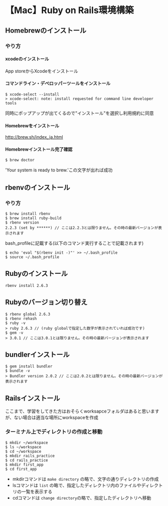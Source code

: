 # 【Mac】Ruby on Rails環境構築

## Homebrewのインストール

### やり方
#### xcodeのインストール
App storeからXcodeをインストール

#### コマンドライン・デベロッパーツールをインストール

```:ターミナル
$ xcode-select --install
> xcode-select: note: install requested for command line developer tools
```
同時にポップアップが出てくるので"インストール"を選択し利用規約に同意

#### Homebrewをインストール
http://brew.sh/index_ja.html

#### Homebrewインストール完了確認

```:ターミナル
$ brew doctor
```
'Your system is ready to brew.'この文字が出れば成功


## rbenvのインストール
### やり方
```:ターミナル
$ brew install rbenv
$ brew install ruby-build
$ rbenv version
2.2.3 (set by ******) // ここは2.2.3とは限りません。その時の最新バージョンが表示されます
```

bash_profileに記載する(以下のコマンド実行することで記載されます)
```:ターミナル
$ echo 'eval "$(rbenv init -)"' >> ~/.bash_profile
$ source ~/.bash_profile
```

## Rubyのインストール
```:ターミナル
rbenv install 2.6.3
```

## Rubyのバージョン切り替え
```:ターミナル
$ rbenv global 2.6.3
$ rbenv rehash
$ ruby -v
> ruby 2.6.3 // (ruby globalで指定した数字が表示されていれば成功です)
$ gem -v
> 3.0.1 // ここは3.0.1とは限りません。その時の最新バージョンが表示されます
```

## bundlerインストール
```:ターミナル
$ gem install bundler
$ bundle -v
> Bundler version 2.0.2 // ここは2.0.2とは限りません。その時の最新バージョンが表示されます
```

## Railsインストール
ここまで、学習をしてきた方はおそらくworksapceフォルダはあると思いますが、ない場合は適当な場所にworkspaceを作成

### ターミナル上でディレクトリの作成と移動
```
$ mkdir ~/workspace
$ ls ~/workspace
$ cd ~/workspace
$ mkdir rails_practice
$ cd rails_practice
$ mkdir first_app
$ cd first_app
```
* mkdirコマンドは `make directory` の略で、文字の通りディレクトリの作成
* lsコマンドは `list` の略で、指定したディレクトリ内のファイルやディレクトリの一覧を表示する
* cdコマンドは `change directory`の略で、指定したディレクトリへ移動
